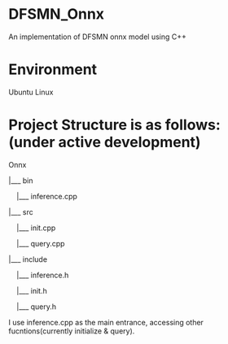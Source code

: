 # DFSMN_Onnx
An implementation of DFSMN onnx model using C++

# Environment
Ubuntu Linux

# Project Structure is as follows:(under active development)
Onnx

|___ bin

&nbsp;&nbsp;&nbsp;&nbsp;|___ inference.cpp

|___ src

&nbsp;&nbsp;&nbsp;&nbsp;|___ init.cpp

&nbsp;&nbsp;&nbsp;&nbsp;|___ query.cpp

|___ include

&nbsp;&nbsp;&nbsp;&nbsp;|___ inference.h

&nbsp;&nbsp;&nbsp;&nbsp;|___ init.h

&nbsp;&nbsp;&nbsp;&nbsp;|___ query.h

I use inference.cpp as the main entrance, accessing other fucntions(currently initialize & query).
